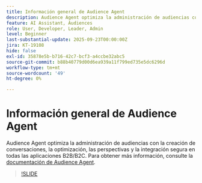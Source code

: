 ```yaml
---
title: Información general de Audience Agent
description: Audience Agent optimiza la administración de audiencias con la creación de conversaciones, la optimización, las perspectivas y la integración segura en todas las aplicaciones B2B/B2C.
feature: AI Assistant, Audiences
role: User, Developer, Leader, Admin
level: Beginner
last-substantial-update: 2025-09-23T00:00:00Z
jira: KT-19108
hide: false
exl-id: 35878e5b-b716-42c7-bcf3-a4ccbe32abc5
source-git-commit: b88b40779d00d6ea939a11f799ed735e5dc6296d
workflow-type: tm+mt
source-wordcount: '49'
ht-degree: 0%

---
```


# Información general de Audience Agent

Audience Agent optimiza la administración de audiencias con la creación de conversaciones, la optimización, las perspectivas y la integración segura en todas las aplicaciones B2B/B2C. Para obtener más información, consulte la [documentación de Audience Agent](https://experienceleague.adobe.com/en/docs/experience-cloud-ai/experience-cloud-ai/agents/audience).

>[!SLIDE](audience-agent-overview)
